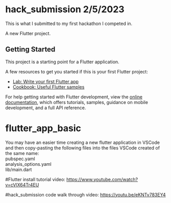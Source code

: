 # hack_submission 2/5/2023
This is what I submitted to my first hackathon I competed in. 

A new Flutter project.

## Getting Started

This project is a starting point for a Flutter application.

A few resources to get you started if this is your first Flutter project:

- [Lab: Write your first Flutter app](https://docs.flutter.dev/get-started/codelab)
- [Cookbook: Useful Flutter samples](https://docs.flutter.dev/cookbook)

For help getting started with Flutter development, view the
[online documentation](https://docs.flutter.dev/), which offers tutorials,
samples, guidance on mobile development, and a full API reference.
# flutter_app_basic
You may have an easier time creating a new flutter application in VSCode and then copy-pasting the following files into the files VSCode created of the same name:<BR>
pubspec.yaml<BR>
analysis_options.yaml<BR>
lib/main.dart<BR>

#Flutter install tutorial video:
https://www.youtube.com/watch?v=cVlX64Tr4EU

#hack_submission code walk through video:
https://youtu.be/eKNTv783EY4
